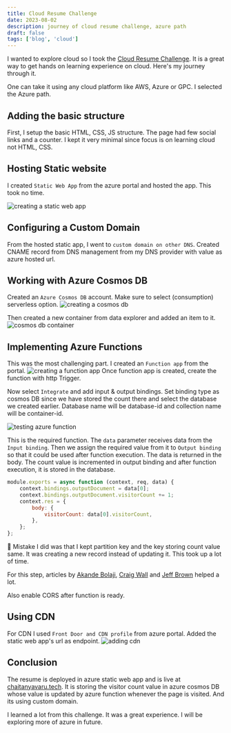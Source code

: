 ```yaml
---
title: Cloud Resume Challenge
date: 2023-08-02
description: journey of cloud resume challenge, azure path
draft: false
tags: ['blog', 'cloud']
---
```


I wanted to explore cloud so I took the [Cloud Resume Challenge][crc]. It is a great way to get hands on learning experience on cloud. Here's my journey through it.

One can take it using any cloud platform like AWS, Azure or GPC. I selected the Azure path.

## Adding the basic structure

First, I setup the basic HTML, CSS, JS structure. The page had few social links and a counter. I kept it very minimal since focus is on learning cloud not HTML, CSS.

## Hosting Static website

I created `Static Web App` from the azure portal and hosted the app. This took no time.

![creating a static web app][staticwebapp]

## Configuring a Custom Domain

From the hosted static app, I went to `custom domain on other DNS`. Created CNAME record from DNS management from my DNS provider with value as azure hosted url.

## Working with Azure Cosmos DB

Created an `Azure Cosmos DB` account. Make sure to select (consumption) serverless option.
![creating a cosmos db][cosmosdb]

Then created a new container from data explorer and added an item to it.
![cosmos db container][cosmosdbcontainer]

## Implementing Azure Functions

This was the most challenging part. I created an `Function app` from the portal.
![creating a function app][azurefunctionapp]
Once function app is created, create the function with http Trigger.

Now select `Integrate` and add input & output bindings. Set binding type as cosmos DB since we have stored the count there and select the database we created earlier. Database name will be database-id and collection name will be container-id.

![testing azure function][testingfunction]

This is the required function. The `data` parameter receives data from the `Input binding`. Then we assign the required value from it to `Output binding` so that it could be used after function execution. The data is returned in the body. The count value is incremented in output binding and after function execution, it is stored in the database.

```js
module.exports = async function (context, req, data) {
    context.bindings.outputDocument = data[0];
    context.bindings.outputDocument.visitorCount += 1;
    context.res = {
        body: {
            visitorCount: data[0].visitorCount,
        },
    };
};
```

🚨 Mistake I did was that I kept partition key and the key storing count value same. It was creating a new record instead of updating it. This took up a lot of time.

For this step, articles by [Akande Bolaji][akande], [Craig Wall][craig] and [Jeff Brown][jeff] helped a lot.

Also enable CORS after function is ready.

## Using CDN

For CDN I used `Front Door and CDN profile` from azure portal. Added the static web app's url as endpoint.
![adding cdn][addingcdn]

## Conclusion

The resume is deployed in azure static web app and is live at [chaitanyavaru.tech][hokage]. It is storing the visitor count value in azure cosmos DB whose value is updated by azure function whenever the page is visited. And its using custom domain.

I learned a lot from this challenge. It was a great experience. I will be exploring more of azure in future.


[crc]: https://cloudresumechallenge.dev/docs/the-challenge
[staticwebapp]: https://res.cloudinary.com/dmtacem5p/image/upload/v1690988090/blog/azure_static.png
[cosmosdb]: https://res.cloudinary.com/dmtacem5p/image/upload/v1690988090/blog/azure_cosmos_db.png
[cosmosdbcontainer]: https://res.cloudinary.com/dmtacem5p/image/upload/v1690987171/blog/cosmos_db_container.png
[azurefunctionapp]: https://res.cloudinary.com/dmtacem5p/image/upload/v1690988090/blog/azure_function.png
[testingfunction]: https://res.cloudinary.com/dmtacem5p/image/upload/v1690988090/blog/azure_function_testing.png
[addingcdn]: https://res.cloudinary.com/dmtacem5p/image/upload/v1690987170/blog/azure_cdn.png
[akande]: https://dev.to/therealbolaji/creating-a-serverless-resume-with-visitor-counter-in-azure-3f78
[craig]: https://craigtwall.com/azure-cloud-resume-challenge
[jeff]: https://jeffbrown.tech/azure-cloud-resume-challenge-part-1
[hokage]: https://www.chaitanyavaru.tech
